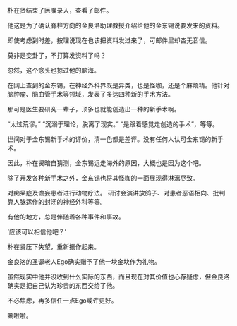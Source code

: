 朴在贤结束了医嘱录入，查看了邮件。

他这是为了确认脊柱方向的金良洛助理教授介绍给他的金东锡说要发来的资料。

即使考虑到时差，按理说现在也该把资料发过来了，可邮件里却杳无音信。

莫非是变卦了，不打算发资料了吗？

忽然，这个念头也掠过他的脑海。

在网上查到的金东锡，在神经外科界既是异类，也是怪咖，还是个麻烦精。他针对脑肿瘤、脑血管手术等领域，发表了多达四种新的手术方法。

那可是医生要研究一辈子，顶多也就能创造出一种的新手术啊。

“太过荒谬。”
“沉溺于理论，脱离了现实。”
“是跟着感觉走创造的手术”，等等。

世间对于金东锡新手术的评价，清一色都是差评。没有任何人认可金东锡的新手术。

因此，朴在贤暗自猜测，金东锡远走海外的原因，大概也是因为这个吧。

除了开发各种新手术之外，金东锡也将其怪咖的一面展现得淋漓尽致。

对痴呆症及谵妄患者进行动物疗法。
研讨会演讲放鸽子、对患者恶语相向、批判靠人脉运作的封闭的神经外科等等。

有他的地方，总是伴随着各种事件和事故。

‘应该可以相信他吧？’

朴在贤压下失望，重新振作起来。

金良洛的圣诞老人Ego确实赠予了他一块金块作为礼物。

虽然现实中他并没收到什么实际的东西，而且现在对其价值也心存疑虑，但金良洛确实是把自己认为珍贵的东西交给了他。

不必焦虑，再多信任一点Ego或许更好。

唰啦啦。